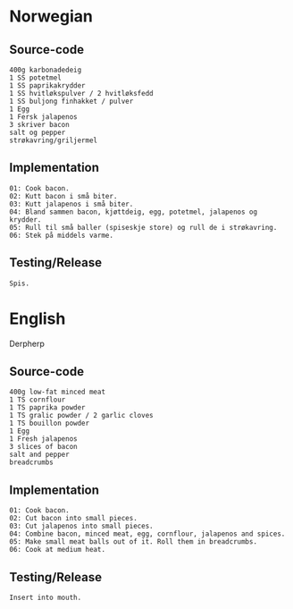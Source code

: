Norwegian
========= 

Source-code
-----------
```
400g karbonadedeig
1 SS potetmel
1 SS paprikakrydder
1 SS hvitløkspulver / 2 hvitløksfedd
1 SS buljong finhakket / pulver
1 Egg
1 Fersk jalapenos
3 skriver bacon 
salt og pepper
strøkavring/griljermel
```

Implementation
--------------
```
01: Cook bacon.
02: Kutt bacon i små biter.
03: Kutt jalapenos i små biter.
04: Bland sammen bacon, kjøttdeig, egg, potetmel, jalapenos og krydder.
05: Rull til små baller (spiseskje store) og rull de i strøkavring.
06: Stek på middels varme.
```

Testing/Release
---------------
```
Spis.
```

English
======= 
Derpherp 

Source-code
-----------
```
400g low-fat minced meat
1 TS cornflour
1 TS paprika powder 
1 TS gralic powder / 2 garlic cloves
1 TS bouillon powder
1 Egg
1 Fresh jalapenos
3 slices of bacon 
salt and pepper
breadcrumbs
```

Implementation
--------------
```
01: Cook bacon.
02: Cut bacon into small pieces.
03: Cut jalapenos into small pieces.
04: Combine bacon, minced meat, egg, cornflour, jalapenos and spices.
05: Make small meat balls out of it. Roll them in breadcrumbs.
06: Cook at medium heat.
```

Testing/Release
---------------
```
Insert into mouth.
```
